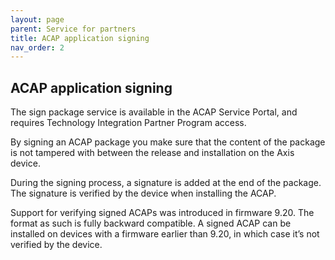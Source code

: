 ```yaml
---
layout: page
parent: Service for partners
title: ACAP application signing
nav_order: 2
---
```


## ACAP application signing

The sign package service is available in the ACAP Service Portal, and requires Technology Integration Partner Program access.

By signing an ACAP package you make sure that the content of the package is not tampered with between the release and installation on the Axis device.

During the signing process, a signature is added at the end of the package. The signature is verified by the device when installing the ACAP.

Support for verifying signed ACAPs was introduced in firmware 9.20. The format as such is fully backward compatible. A signed ACAP can be installed on devices with a firmware earlier than 9.20, in which case it’s not verified by the device.
